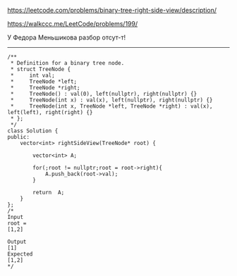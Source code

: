 https://leetcode.com/problems/binary-tree-right-side-view/description/

https://walkccc.me/LeetCode/problems/199/

У Федора Меньшикова разбор отсут-т!

___

    /**
     * Definition for a binary tree node.
     * struct TreeNode {
     *     int val;
     *     TreeNode *left;
     *     TreeNode *right;
     *     TreeNode() : val(0), left(nullptr), right(nullptr) {}
     *     TreeNode(int x) : val(x), left(nullptr), right(nullptr) {}
     *     TreeNode(int x, TreeNode *left, TreeNode *right) : val(x), left(left), right(right) {}
     * };
     */
    class Solution {
    public:
        vector<int> rightSideView(TreeNode* root) {
    
            vector<int> A;
    
            for(;root != nullptr;root = root->right){
                A.push_back(root->val);
            }
    
            return  A;
        }
    };
    /*
    Input
    root =
    [1,2]
    
    Output
    [1]
    Expected
    [1,2]
    */

